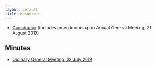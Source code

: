 ```yaml
---
layout: default
title: Resources
---
```

* [Constitution](/assets/2019-08-21-constitution.pdf) (Includes amendments up to Annual General Meeting, 21 August 2019)

Minutes
-------

* [Ordinary General Meeting, 22 July 2019](/assets/2019-07-22-ogm.pdf)
